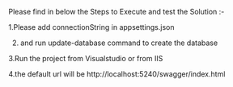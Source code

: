 Please find in below the Steps to Execute and test the Solution :-

1.Please add connectionString in appsettings.json

2. and run  update-database command to create the database

3.Run the project from Visualstudio or from IIS

4.the default url will be http://localhost:5240/swagger/index.html
